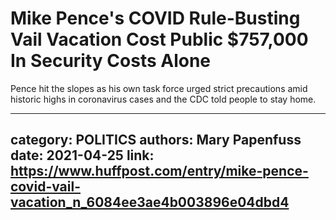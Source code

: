 # Mike Pence's COVID Rule-Busting Vail Vacation Cost Public $757,000 In Security Costs Alone

Pence hit the slopes as his own task force urged strict precautions amid historic highs in coronavirus cases and the CDC told people to stay home.

---
category: POLITICS
authors: Mary Papenfuss
date: 2021-04-25
link: https://www.huffpost.com/entry/mike-pence-covid-vail-vacation_n_6084ee3ae4b003896e04dbd4
---
